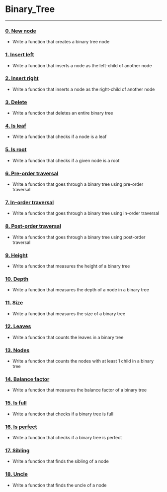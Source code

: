 # Binary_Tree

---

### [0. New node](./0-binary_tree_node.c)
* Write a function that creates a binary tree node


### [1. Insert left](./1-binary_tree_insert_left.c)
* Write a function that inserts a node as the left-child of another node


### [2. Insert right](./2-binary_tree_insert_right.c)
* Write a function that inserts a node as the right-child of another node


### [3. Delete](./3-binary_tree_delete.c)
* Write a function that deletes an entire binary tree


### [4. Is leaf](./4-binary_tree_is_leaf.c)
* Write a function that checks if a node is a leaf


### [5. Is root](./5-binary_tree_is_root.c)
* Write a function that checks if a given node is a root


### [6. Pre-order traversal](./6-binary_tree_preorder.c)
* Write a function that goes through a binary tree using pre-order traversal


### [7. In-order traversal](./7-binary_tree_inorder.c)
* Write a function that goes through a binary tree using in-order traversal


### [8. Post-order traversal](./8-binary_tree_postorder.c)
* Write a function that goes through a binary tree using post-order traversal


### [9. Height](./9-binary_tree_height.c)
* Write a function that measures the height of a binary tree


### [10. Depth](./10-binary_tree_depth.c)
* Write a function that measures the depth of a node in a binary tree


### [11. Size](./11-binary_tree_size.c)
* Write a function that measures the size of a binary tree


### [12. Leaves](./12-binary_tree_leaves.c)
* Write a function that counts the leaves in a binary tree


### [13. Nodes](./13-binary_tree_nodes.c)
* Write a function that counts the nodes with at least 1 child in a binary tree


### [14. Balance factor](./14-binary_tree_balance.c)
* Write a function that measures the balance factor of a binary tree


### [15. Is full](./15-binary_tree_is_full.c)
* Write a function that checks if a binary tree is full


### [16. Is perfect](./16-binary_tree_is_perfect.c)
* Write a function that checks if a binary tree is perfect


### [17. Sibling](./17-binary_tree_sibling.c)
* Write a function that finds the sibling of a node


### [18. Uncle](./18-binary_tree_uncle.c)
* Write a function that finds the uncle of a node
